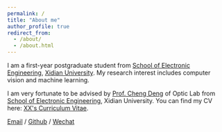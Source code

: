 ```yaml
---
permalink: /
title: "About me"
author_profile: true
redirect_from: 
  - /about/
  - /about.html
---
```


I am a first-year postgraduate student from [School of Electronic Engineering](https://see.xidian.edu.cn/), [Xidian University](https://en.xidian.edu.cn/). My research interest includes computer vision and machine learning.

I am very fortunate to be advised by [Prof. Cheng Deng](https://web.xidian.edu.cn/chd) of Optic Lab from [School  of Electronic Engineering](https://see.xidian.edu.cn/), Xidian University. 
You can find my CV here: [XX's Curriculum Vitae](../assets/Curriculum_Vitae.pdf).

[Email](mailto:xuzirui@stu.xidian.edu.cn) / [Github](https://github.com/ZiruiXu-XDU) / [Wechat](../images/wechat.jpg)
